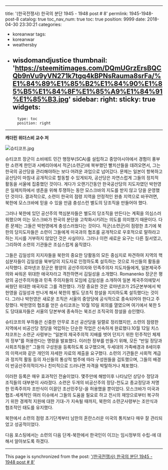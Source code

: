 
---
title: '(한국전쟁사) 한국의 분단 1945 - 1948 post # 8'
permlink: 1945-1948-post-8
catalog: true
toc_nav_num: true
toc: true
position: 9999
date: 2018-04-30 23:30:21
categories:
- koreanwar
tags:
- koreanwar
- weathersby
- wisdomandjustice
thumbnail: 'https://steemitimages.com/DQmUGrzErsBQCQb9nVu9yVN271k7tgq4kBPNsRauma8srFa/%E1%84%89%E1%85%B2%E1%84%90%E1%85%B5%E1%84%8F%E1%85%A9%E1%84%91%E1%85%B3.jpg'
sidebar:
    right:
        sticky: true
widgets:
    -
        type: toc
        position: right
---


**캐더린 위더스비 교수 저**

![슈티코프.jpg](https://steemitimages.com/DQmUGrzErsBQCQb9nVu9yVN271k7tgq4kBPNsRauma8srFa/%E1%84%89%E1%85%B2%E1%84%90%E1%85%B5%E1%84%8F%E1%85%A9%E1%84%91%E1%85%B3.jpg)

슈티코프 장군이 소비에트 민간 행정부(SCA)를 설립하고 중앙아시아에서 경험이 풍부한 소련계 한인과 시베리아에서 적군(소련군)에 복부했던 빨치산들을 데려오면서, 그는 한국의 공산당을 관리해야하는 보다 어려운 과업으로 넘어갔다. 문제는 일본이 항복하고 공산당이 마침내 공개적으로 할동할 수 있게되자, 공산당은 자연스럽게 그들의 정치적 활동을 서울에 집중했던 것이다. 게다가 오랜기간동안 한국공산당의 지도자였던 박헌영은 일제치하에서 생존을 위해 투쟁하는 동안 모스크바의 지도를 받지 않고 당을 운영했던 것이다. 결과적으로, 소련이 한국의 점령 지역을 안정적인 완충 지역으로 바꾸려면, 북한에 모스크바에 믿을 수 있을 만큼 충성스런 별도의 당조직을 만들어야 했다.

그러나 북한에 있던 공산주의 핵심분자들은 별도의 당조직을 만든다는 계획을 의심스러워했으며 이는 모스크바가 한국의 분단을 고착화시키려는 의도를 의미했기 때문이다. 다른 문제는 그들은 박헌영에게 충성스러웠다는 것이다. 적군(소련군)이 점령한 초기에 북한의 당지도자들은 소련이 그들에게 미국과의 협조를 공개적으로 우호적으로 말하라고 하는 지시를 거부하지 않았던 것은 사실이다. 그러나 이런 새로운 요구는 다른 질서였고, 그리하여 소련의 기관들은 조심스럽게 움직였다.

그들은 김일성의 지지자들을 북한의 중요한 당활동의 모든 중심지로 파견하여 지역의 핵심분자들이 김일성을 북부당의 지도자로 인정하도록 설득하는 것으로 자신들의 활동을 시작했다. 로마넨코 장군은 평양의 공산주의자와 민족주의자 지도자들에게, 일본제국주의와 싸워온 위대한 애국자라고 격찬하면서 김일성을 소개했다. Romanenko 장군은 평양의 공산주의자들과 민족 주의자들의 모임에 김일성을 소개하여 일본 제국주의에 ​​맞서 싸웠던 위대한 애국자로 그를 격찬했다. 가장 중요한 것은 로마넨코가 25군본부에서 박헌영을 김일성과 만나게 해서 북한의 별도 당조직 창설을 지지하도록 설득했다는 것이다. 그러나 박헌영은 새로운 조직은 서울의 중앙당에 공식적으로 종속되어야 한다고 주장했다. 박헌영의 협조를 얻은 슈티코프는 10월 10일 회의를 열였으며 여기에서 북한 5도 당대표자들은 서울의 당본부에 종속하는 북조선 조직국의 창설을 승인했다. 

슈티코프의 부하들은 신중한 안무로 조선 공산당을 일렬로 정리했지만, 소련의 점령한 지역에서 비공산당 정당을 억압하는 단순한 작업은 신속하게 완료했다.10월 12일 치스챠코프는 소련군 사령부는 “일본의 제국주의적 지배를 벗어 던지기 위한 민주적인 체제의 정부”를 허용한다는 명령을 발표했다. 이러한 정부를 만들기 위해, 모든 “반일 정당과 사회조직들은” 그들의 구성원을 등록하도록 요구했으며, 두세대의 가족배경과 8세이후의 이력서와 같은 개인의 자세한 자료의 제출을 요구했다. 소련의 기관들은 사회적 계급과 정치적 활동 등의 자신들의 통상적 범주에 따라 구성원들을 검토했으며, 그들의 배경이 반공산주의적이거나 친미적으로 드러나면 자격을 박탈하거나 체포했다.

이러한 등록은 매우 효과적인 전술이었다. 몇주만에 해방이후 나타났던 상당수 정당과 조직들의 대부분이 사라졌다. 소련은 두개의 비공산주의 정당-천도교 종교정당과 저명한 민족주의자 조만식이 이끌던 조선민주당-을 허용했을 뿐이었다. 모스크바가 미국과 협조-세계적인 여러 이슈에서 그들의 도움을 필요로 하고 전시의 재앙으로부터 복구하기 위한 경제적 지원에 대한 기대-가 지속될 때까지, 북한의 소련군사령부는 조만식과 협조적인 태도를 유지했다.  

북한에서 소련의 점령 초기단계부터 남한의 혼란스러운 미국의 통치보다 매우 잘 관리되었고 성공적이었다. 

다음 포스팅에서는 소련의 다음 단계-북한에서 한국인이 이끄는 임시정부의 수립-에 대해서 알아보도록 하겠다.

- - -

This page is synchronized from the post: ['(한국전쟁사) 한국의 분단 1945 - 1948 post # 8'](https://steemit.com/@wisdomandjustice/1945-1948-post-8)
